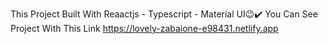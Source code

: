This Project Built With Reaactjs - Typescript - Material UI😉✔️
You Can See Project With This Link
https://lovely-zabaione-e98431.netlify.app